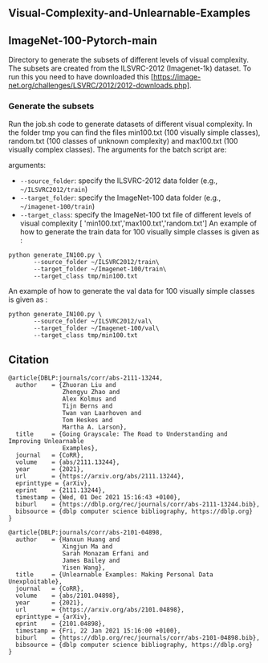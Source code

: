 ## Visual-Complexity-and-Unlearnable-Examples

## ImageNet-100-Pytorch-main 
Directory to generate the subsets of different levels of visual complexity. The subsets are created from the ILSVRC-2012 (Imagenet-1k) dataset. To run this you need to have downloaded this [https://image-net.org/challenges/LSVRC/2012/2012-downloads.php]. 
### Generate the subsets
Run the job.sh code to generate datasets of different visual complexity. In the folder tmp you can find the files min100.txt (100 visually simple classes), random.txt (100 classes of unknown complexity) and max100.txt (100 visually complex classes).
The arguments for the batch script  are:

arguments:
  - `--source_folder`: specify the ILSVRC-2012 data folder (e.g., `~/ILSVRC2012/train`)
  - `--target_folder`: specify the ImageNet-100 data folder (e.g., `~/imagenet-100/train`)
  - `--target_class`: specify the ImageNet-100 txt file of different levels of visual complexity [ 'min100.txt','max100.txt','random.txt']
 An example of how to generate the train data for 100 visually simple classes is given as :
 ```
 python generate_IN100.py \
        --source_folder ~/ILSVRC2012/train\
        --target_folder ~/Imagenet-100/train\
        --target_class tmp/min100.txt

 ```
 An example of how to generate the val data for 100 visually simple classes is given as :
 ```
 python generate_IN100.py \
        --source_folder ~/ILSVRC2012/val\
        --target_folder ~/Imagenet-100/val\
        --target_class tmp/min100.txt
 ```
 
## Citation

```
@article{DBLP:journals/corr/abs-2111-13244,
  author    = {Zhuoran Liu and
               Zhengyu Zhao and
               Alex Kolmus and
               Tijn Berns and
               Twan van Laarhoven and
               Tom Heskes and
               Martha A. Larson},
  title     = {Going Grayscale: The Road to Understanding and Improving Unlearnable
               Examples},
  journal   = {CoRR},
  volume    = {abs/2111.13244},
  year      = {2021},
  url       = {https://arxiv.org/abs/2111.13244},
  eprinttype = {arXiv},
  eprint    = {2111.13244},
  timestamp = {Wed, 01 Dec 2021 15:16:43 +0100},
  biburl    = {https://dblp.org/rec/journals/corr/abs-2111-13244.bib},
  bibsource = {dblp computer science bibliography, https://dblp.org}
}

@article{DBLP:journals/corr/abs-2101-04898,
  author    = {Hanxun Huang and
               Xingjun Ma and
               Sarah Monazam Erfani and
               James Bailey and
               Yisen Wang},
  title     = {Unlearnable Examples: Making Personal Data Unexploitable},
  journal   = {CoRR},
  volume    = {abs/2101.04898},
  year      = {2021},
  url       = {https://arxiv.org/abs/2101.04898},
  eprinttype = {arXiv},
  eprint    = {2101.04898},
  timestamp = {Fri, 22 Jan 2021 15:16:00 +0100},
  biburl    = {https://dblp.org/rec/journals/corr/abs-2101-04898.bib},
  bibsource = {dblp computer science bibliography, https://dblp.org}
}
```
